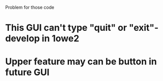 Problem for those code
# This GUI can't type "quit" or "exit"- develop in 1owe2
# Upper feature may can be button in future GUI
